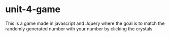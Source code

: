# unit-4-game

This is a game made in javascript and Jquery where the goal is to match the randomly generated number with your number by clicking the crystals

